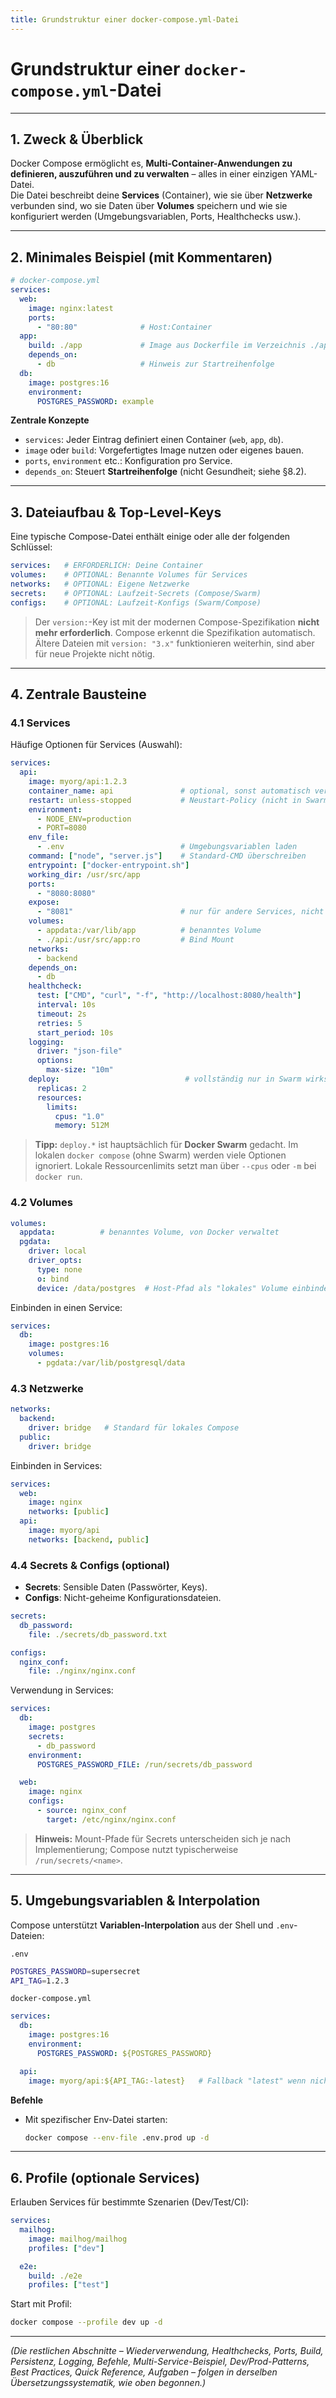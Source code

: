 ```yaml
---
title: Grundstruktur einer docker-compose.yml-Datei
---
```


# Grundstruktur einer `docker-compose.yml`-Datei

---

## 1. Zweck & Überblick

Docker Compose ermöglicht es, **Multi-Container-Anwendungen zu definieren, auszuführen und zu verwalten** – alles in einer einzigen YAML-Datei.  
Die Datei beschreibt deine **Services** (Container), wie sie über **Netzwerke** verbunden sind, wo sie Daten über **Volumes** speichern und wie sie konfiguriert werden (Umgebungsvariablen, Ports, Healthchecks usw.).

---

## 2. Minimales Beispiel (mit Kommentaren)

```yaml
# docker-compose.yml
services:
  web:
    image: nginx:latest
    ports:
      - "80:80"              # Host:Container
  app:
    build: ./app             # Image aus Dockerfile im Verzeichnis ./app bauen
    depends_on:
      - db                   # Hinweis zur Startreihenfolge
  db:
    image: postgres:16
    environment:
      POSTGRES_PASSWORD: example
```

**Zentrale Konzepte**

* `services`: Jeder Eintrag definiert einen Container (`web`, `app`, `db`).
* `image` oder `build`: Vorgefertigtes Image nutzen oder eigenes bauen.
* `ports`, `environment` etc.: Konfiguration pro Service.
* `depends_on`: Steuert **Startreihenfolge** (nicht Gesundheit; siehe §8.2).

---

## 3. Dateiaufbau & Top-Level-Keys

Eine typische Compose-Datei enthält einige oder alle der folgenden Schlüssel:

```yaml
services:   # ERFORDERLICH: Deine Container
volumes:    # OPTIONAL: Benannte Volumes für Services
networks:   # OPTIONAL: Eigene Netzwerke
secrets:    # OPTIONAL: Laufzeit-Secrets (Compose/Swarm)
configs:    # OPTIONAL: Laufzeit-Konfigs (Swarm/Compose)
```

> Der `version:`-Key ist mit der modernen Compose-Spezifikation **nicht mehr erforderlich**. Compose erkennt die Spezifikation automatisch. Ältere Dateien mit `version: "3.x"` funktionieren weiterhin, sind aber für neue Projekte nicht nötig.

---

## 4. Zentrale Bausteine

### 4.1 Services

Häufige Optionen für Services (Auswahl):

```yaml
services:
  api:
    image: myorg/api:1.2.3
    container_name: api               # optional, sonst automatisch vergeben
    restart: unless-stopped           # Neustart-Policy (nicht in Swarm)
    environment:
      - NODE_ENV=production
      - PORT=8080
    env_file:
      - .env                          # Umgebungsvariablen laden
    command: ["node", "server.js"]    # Standard-CMD überschreiben
    entrypoint: ["docker-entrypoint.sh"]
    working_dir: /usr/src/app
    ports:
      - "8080:8080"
    expose:
      - "8081"                        # nur für andere Services, nicht Host
    volumes:
      - appdata:/var/lib/app          # benanntes Volume
      - ./api:/usr/src/app:ro         # Bind Mount
    networks:
      - backend
    depends_on:
      - db
    healthcheck:
      test: ["CMD", "curl", "-f", "http://localhost:8080/health"]
      interval: 10s
      timeout: 2s
      retries: 5
      start_period: 10s
    logging:
      driver: "json-file"
      options:
        max-size: "10m"
    deploy:                            # vollständig nur in Swarm wirksam
      replicas: 2
      resources:
        limits:
          cpus: "1.0"
          memory: 512M
```

> **Tipp:** `deploy.*` ist hauptsächlich für **Docker Swarm** gedacht. Im lokalen `docker compose` (ohne Swarm) werden viele Optionen ignoriert. Lokale Ressourcenlimits setzt man über `--cpus` oder `-m` bei `docker run`.

### 4.2 Volumes

```yaml
volumes:
  appdata:          # benanntes Volume, von Docker verwaltet
  pgdata:
    driver: local
    driver_opts:
      type: none
      o: bind
      device: /data/postgres  # Host-Pfad als "lokales" Volume einbinden
```

Einbinden in einen Service:

```yaml
services:
  db:
    image: postgres:16
    volumes:
      - pgdata:/var/lib/postgresql/data
```

### 4.3 Netzwerke

```yaml
networks:
  backend:
    driver: bridge   # Standard für lokales Compose
  public:
    driver: bridge
```

Einbinden in Services:

```yaml
services:
  web:
    image: nginx
    networks: [public]
  api:
    image: myorg/api
    networks: [backend, public]
```

### 4.4 Secrets & Configs (optional)

* **Secrets**: Sensible Daten (Passwörter, Keys).
* **Configs**: Nicht-geheime Konfigurationsdateien.

```yaml
secrets:
  db_password:
    file: ./secrets/db_password.txt

configs:
  nginx_conf:
    file: ./nginx/nginx.conf
```

Verwendung in Services:

```yaml
services:
  db:
    image: postgres
    secrets:
      - db_password
    environment:
      POSTGRES_PASSWORD_FILE: /run/secrets/db_password

  web:
    image: nginx
    configs:
      - source: nginx_conf
        target: /etc/nginx/nginx.conf
```

> **Hinweis:** Mount-Pfade für Secrets unterscheiden sich je nach Implementierung; Compose nutzt typischerweise `/run/secrets/<name>`.

---

## 5. Umgebungsvariablen & Interpolation

Compose unterstützt **Variablen-Interpolation** aus der Shell und `.env`-Dateien:

`.env`

```bash
POSTGRES_PASSWORD=supersecret
API_TAG=1.2.3
```

`docker-compose.yml`

```yaml
services:
  db:
    image: postgres:16
    environment:
      POSTGRES_PASSWORD: ${POSTGRES_PASSWORD}

  api:
    image: myorg/api:${API_TAG:-latest}   # Fallback "latest" wenn nicht gesetzt
```

**Befehle**

* Mit spezifischer Env-Datei starten:

  ```bash
  docker compose --env-file .env.prod up -d
  ```

---

## 6. Profile (optionale Services)

Erlauben Services für bestimmte Szenarien (Dev/Test/CI):

```yaml
services:
  mailhog:
    image: mailhog/mailhog
    profiles: ["dev"]

  e2e:
    build: ./e2e
    profiles: ["test"]
```

Start mit Profil:

```bash
docker compose --profile dev up -d
```

---

*(Die restlichen Abschnitte – Wiederverwendung, Healthchecks, Ports, Build, Persistenz, Logging, Befehle, Multi-Service-Beispiel, Dev/Prod-Patterns, Best Practices, Quick Reference, Aufgaben – folgen in derselben Übersetzungssystematik, wie oben begonnen.)*
